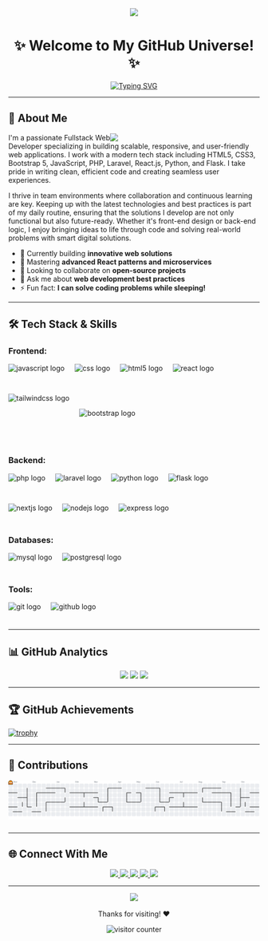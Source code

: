 <div align="center" style="width: 100%;">
  <img src="https://media.giphy.com/media/JqmupuTVZYaQX5s094/giphy.gif?cid=ecf05e47and826h3relm2a23ojr8cfjbv67r8xu4mg5z52r1&ep=v1_gifs_search&rid=giphy.gif&ct=g" style="width: 300px; object-fit: cover;"/>
</div>

<h1 align="center">✨ Welcome to My GitHub Universe! ✨</h1>

<p align="center">
  <a href="https://git.io/typing-svg">
    <img src="https://readme-typing-svg.demolab.com?font=Fira+Code&weight=600&size=26&pause=1000&color=58A6FF&center=true&vCenter=true&width=600&lines=Junior+Fullstack+Web+Developer;Web+Designer;Freelancer;Your+Code,+My+Vision" alt="Typing SVG" />
  </a>
</p>

---

## 🚀 **About Me**

<div align="center">
  <img src="https://media.giphy.com/media/v1.Y2lkPTc5MGI3NjExcDFoM3B6bGp6eGJ5b2VtY3RjZ3V4dWl4N2RnbjZ0eGJ5d2VvY3JmZyZlcD12MV9pbnRlcm5hbF9naWZfYnlfaWQmY3Q9Zw/qgQUggAC3Pfv687qPC/giphy.gif" width="300" align="right"/>
</div>

I'm a passionate Fullstack Web Developer specializing in building scalable, responsive, and user-friendly web applications. I work with a modern tech stack including HTML5, CSS3, Bootstrap 5, JavaScript, PHP, Laravel, React.js, Python, and Flask. I take pride in writing clean, efficient code and creating seamless user experiences.

I thrive in team environments where collaboration and continuous learning are key. Keeping up with the latest technologies and best practices is part of my daily routine, ensuring that the solutions I develop are not only functional but also future-ready. Whether it's front-end design or back-end logic, I enjoy bringing ideas to life through code and solving real-world problems with smart digital solutions.

- 🔭 Currently building **innovative web solutions**
- 🌱 Mastering **advanced React patterns and microservices**
- 👯 Looking to collaborate on **open-source projects**
- 💬 Ask me about **web development best practices**
- ⚡ Fun fact: **I can solve coding problems while sleeping!**

---

## 🛠 **Tech Stack & Skills**

### Frontend:
<div style="display: flex; flex-wrap: wrap; gap: 20px; align-items: center;"> <img src="https://cdn.jsdelivr.net/gh/devicons/devicon/icons/javascript/javascript-original.svg" height="40" alt="javascript logo" /> <img src="https://cdn.jsdelivr.net/gh/devicons/devicon/icons/css3/css3-original.svg" height="40" alt="css logo" /> <img src="https://cdn.jsdelivr.net/gh/devicons/devicon/icons/html5/html5-original.svg" height="40" alt="html5 logo" /> <img src="https://cdn.jsdelivr.net/gh/devicons/devicon/icons/react/react-original.svg" height="40" alt="react logo" /> <img src="https://cdn.jsdelivr.net/gh/devicons/devicon/icons/tailwindcss/tailwindcss-original-wordmark.svg" height="100" alt="tailwindcss logo" /> <img src="https://cdn.jsdelivr.net/gh/devicons/devicon/icons/bootstrap/bootstrap-original.svg" height="40" alt="bootstrap logo" /> </div>

### Backend:
<div style="display: flex; flex-wrap: wrap; gap: 20px; align-items: center;"> <img src="https://cdn.jsdelivr.net/gh/devicons/devicon/icons/php/php-original.svg" height="40" alt="php logo" /> <img src="https://cdn.jsdelivr.net/gh/devicons/devicon/icons/laravel/laravel-original.svg" height="40" alt="laravel logo" /> <img src="https://cdn.jsdelivr.net/gh/devicons/devicon/icons/python/python-original.svg" height="40" alt="python logo" /> <img src="https://cdn.jsdelivr.net/gh/devicons/devicon/icons/flask/flask-original.svg" height="40" alt="flask logo" /> <img src="https://cdn.jsdelivr.net/gh/devicons/devicon/icons/nextjs/nextjs-original.svg" height="40" alt="nextjs logo" /> <img src="https://cdn.jsdelivr.net/gh/devicons/devicon/icons/nodejs/nodejs-original.svg" height="40" alt="nodejs logo" /> <img src="https://cdn.jsdelivr.net/gh/devicons/devicon/icons/express/express-original.svg" height="40" alt="express logo" /> </div>


### Databases:
<div style="display: flex; flex-wrap: wrap; gap: 20px; align-items: center;"> <img src="https://cdn.jsdelivr.net/gh/devicons/devicon/icons/mysql/mysql-original.svg" height="40" alt="mysql logo" /> <img src="https://cdn.jsdelivr.net/gh/devicons/devicon/icons/postgresql/postgresql-original.svg" height="40" alt="postgresql logo" /> </div>

### Tools:
<div style="display: flex; flex-wrap: wrap; gap: 20px; align-items: center;"> <img src="https://cdn.jsdelivr.net/gh/devicons/devicon/icons/git/git-original.svg" height="40" alt="git logo" /> <img src="https://cdn.jsdelivr.net/gh/devicons/devicon/icons/github/github-original.svg" height="40" alt="github logo" /> </div>

---

## 📊 **GitHub Analytics**

<div align="center">
  <img height="180em" src="https://github-readme-stats.vercel.app/api?username=zayennn&show_icons=true&theme=radical&include_all_commits=true&count_private=true&hide=issues" />
  <img height="180em" src="https://github-readme-stats.vercel.app/api/top-langs/?username=zayennn&layout=compact&langs_count=8&theme=radical" />
  <img height="180em" src="https://github-readme-streak-stats.herokuapp.com/?user=zayennn&theme=radical" />
</div>

---

## 🏆 **GitHub Achievements**

[![trophy](https://github-profile-trophy.vercel.app/?username=zayennn&theme=radical&row=1&column=7)](https://github.com/ryo-ma/github-profile-trophy)

---

## 💼 Contributions

<!-- <img src="https://raw.githubusercontent.com/zayennn/zayennn/output/snake.svg" alt="Snake animation" /> -->

<picture>
  <source media="(prefers-color-scheme: dark)" srcset="https://raw.githubusercontent.com/zayennn/zayennn/output/pacman-contribution-graph-dark.svg">
  <source media="(prefers-color-scheme: light)" srcset="https://raw.githubusercontent.com/zayennn/zayennn/output/pacman-contribution-graph.svg">
  <img alt="pacman contribution graph" src="https://raw.githubusercontent.com/zayennn/zayennn/output/pacman-contribution-graph.svg">
</picture>

###

---

## 🌐 **Connect With Me**

<div align="center">
  <a target="_blank" href="https://www.linkedin.com/in/elang-atha-zahran-100459220/">
    <img src="https://img.shields.io/badge/LinkedIn-0077B5?style=for-the-badge&logo=linkedin&logoColor=white"/>
  </a>
  <a target="_blank" href="mailto:athazahranel@gmail.com">
    <img src="https://img.shields.io/badge/Email-D14836?style=for-the-badge&logo=gmail&logoColor=white"/>
  </a>
  <a target="_blank" href="https://twitter.com/yourhandle">
    <img src="https://img.shields.io/badge/Twitter-1DA1F2?style=for-the-badge&logo=twitter&logoColor=white"/>
  </a>
  <a target="_blank" href="https://zayennn.github.io/cosmic-portfolio.github.io/">
    <img src="https://img.shields.io/badge/Portfolio-%23000000.svg?style=for-the-badge&logo=firefox&logoColor=#FF7139"/>
  </a>
  <a target="_blank" href="https://www.instagram.com/zaayeenn_/">
    <img src="https://img.shields.io/badge/Instagram-E4405F?style=for-the-badge&logo=instagram&logoColor=white"/>
  </a>
</div>

---

<div align="center">
  <img src="https://media.giphy.com/media/3o7aTskHEUdgCQAXde/giphy.gif" width="150"/>
  <p>Thanks for visiting! ❤️</p>
  <img src="https://komarev.com/ghpvc/?username=zayennn&label=Profile%20views&color=0e75b6&style=flat" alt="visitor counter"/>
</div>
